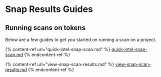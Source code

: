 # Snap Results Guides

## Running scans on tokens

Below are a few guides to get you started on running a scan on a project.

{% content-ref url="quick-intel-snap-scan.md" %}
[quick-intel-snap-scan.md](quick-intel-snap-scan.md)
{% endcontent-ref %}

{% content-ref url="view-snap-scan-results.md" %}
[view-snap-scan-results.md](view-snap-scan-results.md)
{% endcontent-ref %}
